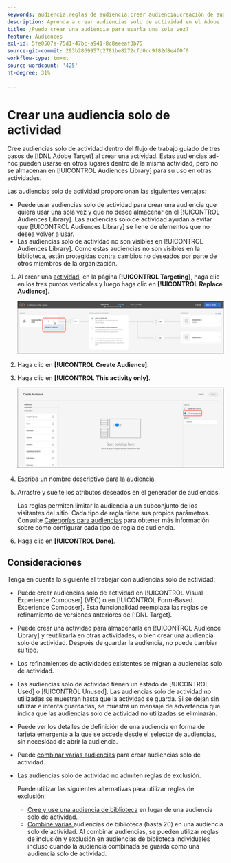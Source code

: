 ```yaml
---
keywords: audiencia;reglas de audiencia;crear audiencia;creación de audiencia;solo actividad;específica
description: Aprenda a crear audiencias solo de actividad en el Adobe  [!DNL Target]  que se utilicen una sola vez.
title: ¿Puedo crear una audiencia para usarla una sola vez?
feature: Audiences
exl-id: 5fe0507a-75d1-47bc-a941-8c8eeeaf3b75
source-git-commit: 293b2869957c2781be8272cfd0cc9f82d8e4f0f0
workflow-type: tm+mt
source-wordcount: '425'
ht-degree: 31%

---
```


# Crear una audiencia solo de actividad

Cree audiencias solo de actividad dentro del flujo de trabajo guiado de tres pasos de [!DNL Adobe Target] al crear una actividad. Estas audiencias ad-hoc pueden usarse en otros lugares dentro de la misma actividad, pero no se almacenan en [!UICONTROL Audiences Library] para su uso en otras actividades.

Las audiencias solo de actividad proporcionan las siguientes ventajas:

* Puede usar audiencias solo de actividad para crear una audiencia que quiera usar una sola vez y que no desee almacenar en el [!UICONTROL Audiences Library]. Las audiencias solo de actividad ayudan a evitar que [!UICONTROL Audiences Library] se llene de elementos que no desea volver a usar.
* Las audiencias solo de actividad no son visibles en [!UICONTROL Audiences Library]. Como estas audiencias no son visibles en la biblioteca, están protegidas contra cambios no deseados por parte de otros miembros de la organización.

1. Al crear una [actividad](/help/main/c-activities/activities.md#concept_D317A95A1AB54674BA7AB65C7985BA03), en la página **[!UICONTROL Targeting]**, haga clic en los tres puntos verticales y luego haga clic en **[!UICONTROL Replace Audience]**.

   ![Resultado del paso](assets/edit_audience.png)

1. Haga clic en **[!UICONTROL Create Audience]**.

1. Haga clic en **[!UICONTROL This activity only]**.

   ![imagen de solo actividad](assets/activity-only-aud.png)

1. Escriba un nombre descriptivo para la audiencia.
1. Arrastre y suelte los atributos deseados en el generador de audiencias.

   Las reglas permiten limitar la audiencia a un subconjunto de los visitantes del sitio. Cada tipo de regla tiene sus propios parámetros. Consulte [Categorías para audiencias](/help/main/c-target/c-audiences/c-target-rules/target-rules.md#concept_E3A77E42F1644503A829B5107B20880D) para obtener más información sobre cómo configurar cada tipo de regla de audiencia.

1. Haga clic en **[!UICONTROL Done]**.

## Consideraciones

Tenga en cuenta lo siguiente al trabajar con audiencias solo de actividad:

* Puede crear audiencias solo de actividad en [!UICONTROL Visual Experience Composer] (VEC) o en [!UICONTROL Form-Based Experience Composer]. Esta funcionalidad reemplaza las reglas de refinamiento de versiones anteriores de [!DNL Target].
* Puede crear una actividad para almacenarla en [!UICONTROL Audience Library] y reutilizarla en otras actividades, o bien crear una audiencia solo de actividad. Después de guardar la audiencia, no puede cambiar su tipo.
* Los refinamientos de actividades existentes se migran a audiencias solo de actividad.
* Las audiencias solo de actividad tienen un estado de [!UICONTROL Used] o [!UICONTROL Unused]. Las audiencias solo de actividad no utilizadas se muestran hasta que la actividad se guarda. Si se dejan sin utilizar e intenta guardarlas, se muestra un mensaje de advertencia que indica que las audiencias solo de actividad no utilizadas se eliminarán.
* Puede ver los detalles de definición de una audiencia en forma de tarjeta emergente a la que se accede desde el selector de audiencias, sin necesidad de abrir la audiencia.
* Puede [combinar varias audiencias](/help/main/c-target/combining-multiple-audiences.md#concept_A7386F1EA4394BD2AB72399C225981E5) para crear audiencias solo de actividad.
* Las audiencias solo de actividad no admiten reglas de exclusión.

  Puede utilizar las siguientes alternativas para utilizar reglas de exclusión:

   * [Cree y use una audiencia de biblioteca](/help/main/c-target/c-audiences/create-audience.md) en lugar de una audiencia solo de actividad.
   * [Combine varias ](/help/main/c-target/combining-multiple-audiences.md#concept_A7386F1EA4394BD2AB72399C225981E5) audiencias de biblioteca (hasta 20) en una audiencia solo de actividad. Al combinar audiencias, se pueden utilizar reglas de inclusión y exclusión en audiencias de biblioteca individuales incluso cuando la audiencia combinada se guarda como una audiencia solo de actividad.
